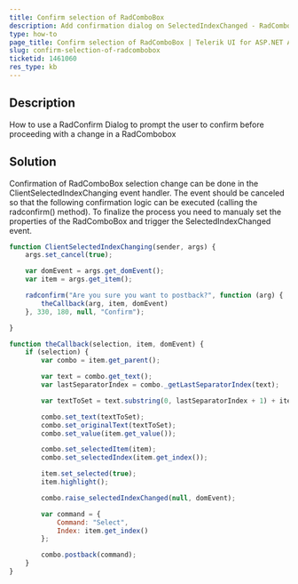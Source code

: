 ```yaml
---
title: Confirm selection of RadComboBox
description: Add confirmation dialog on SelectedIndexChanged - RadComboBox
type: how-to
page_title: Confirm selection of RadComboBox | Telerik UI for ASP.NET AJAX
slug: confirm-selection-of-radcombobox
ticketid: 1461060
res_type: kb
---
```


## Description

How to use a RadConfirm Dialog to prompt the user to confirm before proceeding with a change in a RadCombobox

## Solution

Confirmation of RadComboBox selection change can be done in the ClientSelectedIndexChanging event handler. The event should be canceled so that the following confirmation logic can be executed (calling the radconfirm() method). To finalize the process you need to manualy set the properties of the RadComboBox and trigger the SelectedIndexChanged event.


````JavaScript
function ClientSelectedIndexChanging(sender, args) {
    args.set_cancel(true);

    var domEvent = args.get_domEvent();
    var item = args.get_item();

    radconfirm("Are you sure you want to postback?", function (arg) {
        theCallback(arg, item, domEvent)
    }, 330, 180, null, "Confirm");

}

function theCallback(selection, item, domEvent) {
    if (selection) {
        var combo = item.get_parent();

        var text = combo.get_text();
        var lastSeparatorIndex = combo._getLastSeparatorIndex(text);

        var textToSet = text.substring(0, lastSeparatorIndex + 1) + item.get_text();

        combo.set_text(textToSet);
        combo.set_originalText(textToSet);
        combo.set_value(item.get_value());

        combo.set_selectedItem(item);
        combo.set_selectedIndex(item.get_index());

        item.set_selected(true);
        item.highlight();

        combo.raise_selectedIndexChanged(null, domEvent);

        var command = {
            Command: "Select",
            Index: item.get_index()
        };

        combo.postback(command);
    }
}
````

